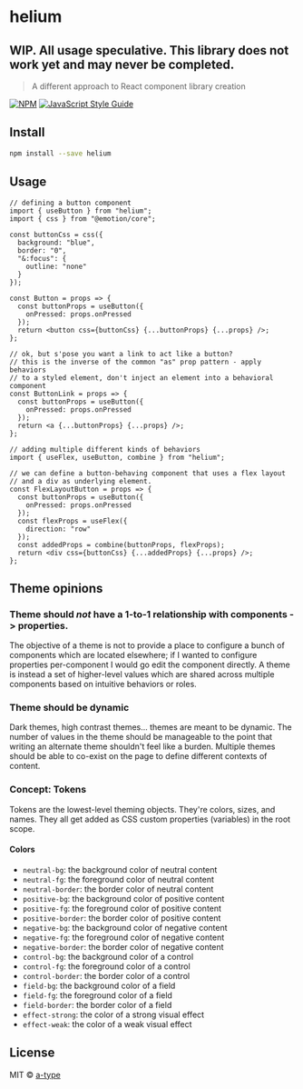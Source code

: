 # helium

## WIP. All usage speculative. This library does not work yet and may never be completed.

> A different approach to React component library creation

[![NPM](https://img.shields.io/npm/v/helium.svg)](https://www.npmjs.com/package/helium) [![JavaScript Style Guide](https://img.shields.io/badge/code_style-standard-brightgreen.svg)](https://standardjs.com)

## Install

```bash
npm install --save helium
```

## Usage

```tsx
// defining a button component
import { useButton } from "helium";
import { css } from "@emotion/core";

const buttonCss = css({
  background: "blue",
  border: "0",
  "&:focus": {
    outline: "none"
  }
});

const Button = props => {
  const buttonProps = useButton({
    onPressed: props.onPressed
  });
  return <button css={buttonCss} {...buttonProps} {...props} />;
};

// ok, but s'pose you want a link to act like a button?
// this is the inverse of the common "as" prop pattern - apply behaviors
// to a styled element, don't inject an element into a behavioral component
const ButtonLink = props => {
  const buttonProps = useButton({
    onPressed: props.onPressed
  });
  return <a {...buttonProps} {...props} />;
};

// adding multiple different kinds of behaviors
import { useFlex, useButton, combine } from "helium";

// we can define a button-behaving component that uses a flex layout
// and a div as underlying element.
const FlexLayoutButton = props => {
  const buttonProps = useButton({
    onPressed: props.onPressed
  });
  const flexProps = useFlex({
    direction: "row"
  });
  const addedProps = combine(buttonProps, flexProps);
  return <div css={buttonCss} {...addedProps} {...props} />;
};
```

## Theme opinions

### Theme should _not_ have a 1-to-1 relationship with components -> properties.

The objective of a theme is not to provide a place to configure a bunch of components which are located elsewhere; if I wanted to configure properties per-component I would go edit the component directly. A theme is instead a set of higher-level values which are shared across multiple components based on intuitive behaviors or roles.

### Theme should be dynamic

Dark themes, high contrast themes... themes are meant to be dynamic. The number of values in the theme should be manageable to the point that writing an alternate theme shouldn't feel like a burden. Multiple themes should be able to co-exist on the page to define different contexts of content.

### Concept: Tokens

Tokens are the lowest-level theming objects. They're colors, sizes, and names. They all get added as CSS custom properties (variables) in the root scope.

#### Colors

- `neutral-bg`: the background color of neutral content
- `neutral-fg`: the foreground color of neutral content
- `neutral-border`: the border color of neutral content
- `positive-bg`: the background color of positive content
- `positive-fg`: the foreground color of positive content
- `positive-border`: the border color of positive content
- `negative-bg`: the background color of negative content
- `negative-fg`: the foreground color of negative content
- `negative-border`: the border color of negative content
- `control-bg`: the background color of a control
- `control-fg`: the foreground color of a control
- `control-border`: the border color of a control
- `field-bg`: the background color of a field
- `field-fg`: the foreground color of a field
- `field-border`: the border color of a field
- `effect-strong`: the color of a strong visual effect
- `effect-weak`: the color of a weak visual effect

## License

MIT © [a-type](https://github.com/a-type)
